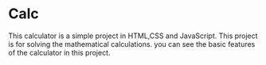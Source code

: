 # Calc
This calculator is a simple project in HTML,CSS and JavaScript.
This project is for solving the mathematical calculations.
you can see the basic features of the calculator in this project.
